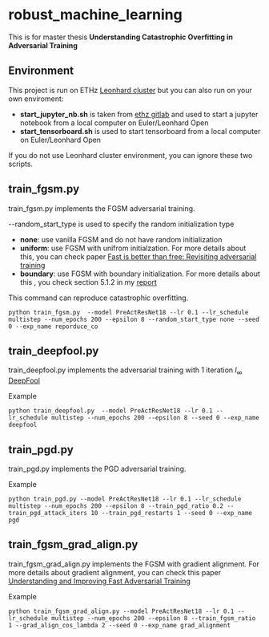 # robust_machine_learning

This is for master thesis **Understanding Catastrophic Overfitting in Adversarial Training**

## Environment

This project is run on ETHz [Leonhard cluster](https://scicomp.ethz.ch/wiki/Leonhard) but you can also run on your own enviroment:
* **start_jupyter_nb.sh** is taken from [ethz gitlab](https://gitlab.ethz.ch/sfux/Jupyter-on-Euler-or-Leonhard-Open) and used to start a jupyter notebook from a local computer on Euler/Leonhard Open 
* **start_tensorboard.sh** is used to start tensorboard from a local computer on Euler/Leonhard Open

If you do not use Leonhard cluster environment, you can ignore these two scripts.

## train_fgsm.py
train_fgsm.py implements the FGSM adversarial training.

--random_start_type is used to specify the random initialization type
* **none**: use vanilla FGSM and do not have random initialization
* **uniform**: use FGSM with unifrom initialzation. For more details about this, you can check paper [Fast is better than free: Revisiting adversarial training]( https://arxiv.org/abs/2001.03994)
* **boundary**: use FGSM with boundary initialization. For more details about this , you check section 5.1.2 in my [report](https://github.com/kangpl/robust_machine_learning/blob/master/report/Master%20Thesis_Understanding%20Catastrophic%20Overfitting%20in%20Adversarial%20Training_Peilin%20Kang.pdf)

This command can reproduce catastrophic overfitting.
```
python train_fgsm.py  --model PreActResNet18 --lr 0.1 --lr_schedule multistep --num_epochs 200 --epsilon 8 --random_start_type none --seed 0 --exp_name reporduce_co
```

## train_deepfool.py
train_deepfool.py implements the adversarial training with 1 iteration $l_{\infty}$ [DeepFool](https://arxiv.org/abs/1511.04599)

Example
```
python train_deepfool.py  --model PreActResNet18 --lr 0.1 --lr_schedule multistep --num_epochs 200 --epsilon 8 --seed 0 --exp_name deepfool
```

## train_pgd.py
train_pgd.py implements the PGD adversarial training.

Example
```
python train_pgd.py --model PreActResNet18 --lr 0.1 --lr_schedule multistep --num_epochs 200 --epsilon 8 --train_pgd_ratio 0.2 --train_pgd_attack_iters 10 --train_pgd_restarts 1 --seed 0 --exp_name pgd
```

## train_fgsm_grad_align.py
train_fgsm_grad_align.py implements the FGSM with gradient alignment. For more details about gradient alignment, you can check this paper [Understanding and Improving Fast Adversarial Training](https://arxiv.org/abs/2007.02617)

Example
```
python train_fgsm_grad_align.py --model PreActResNet18 --lr 0.1 --lr_schedule multistep --num_epochs 200 --epsilon 8 --train_fgsm_ratio 1 --grad_align_cos_lambda 2 --seed 0 --exp_name grad_alignment
```

